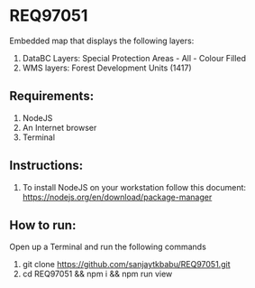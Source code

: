 # REQ97051

Embedded map that displays the following layers: 
1. DataBC Layers: Special Protection Areas - All - Colour Filled 
2. WMS layers: Forest Development Units (1417)

## Requirements: </br>

1. NodeJS </br>
2. An Internet browser </br>
3. Terminal </br>

## Instructions:

1. To install NodeJS on your workstation follow this document: https://nodejs.org/en/download/package-manager

## How to run:

Open up a Terminal and run the following commands
1. git clone https://github.com/sanjaytkbabu/REQ97051.git </br>
2. cd REQ97051 && npm i && npm run view </br>



